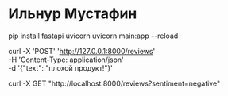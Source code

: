 # Ильнур Мустафин

pip install fastapi uvicorn
uvicorn main:app --reload

curl -X 'POST' 'http://127.0.0.1:8000/reviews' \
     -H 'Content-Type: application/json' \
     -d '{"text": "плохой продукт!"}'

curl -X GET "http://localhost:8000/reviews?sentiment=negative"

